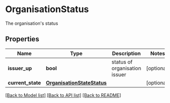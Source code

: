# OrganisationStatus

The organisation's status
## Properties
Name | Type | Description | Notes
------------ | ------------- | ------------- | -------------
**issuer_up** | **bool** | status of organisation issuer | [optional] 
**current_state** | [**OrganisationStateStatus**](OrganisationStateStatus.md) |  | [optional] 

[[Back to Model list]](../README.md#documentation-for-models) [[Back to API list]](../README.md#documentation-for-api-endpoints) [[Back to README]](../README.md)


